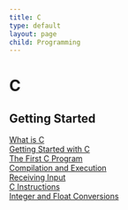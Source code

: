 ```yaml
---
title: C
type: default
layout: page
child: Programming
---
```


# C

## Getting Started

[What is C](/programming/c/getting-started/definition)<br>
[Getting Started with C](/programming/c/getting-started/getting-started)<br>
[The First C Program](/programming/c/getting-started/c-program)<br>
[Compilation and Execution](/programming/c/getting-started/compilation)<br>
[Receiving Input](/programming/c/getting-started/receiving-input)<br>
[C Instructions](/programming/c/getting-started/instructions)<br>
[Integer and Float Conversions](/programming/c/getting-started/conversion)<br>
